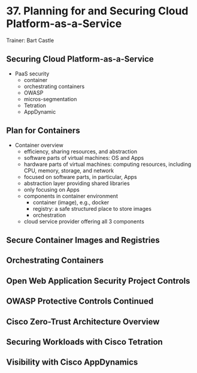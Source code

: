 # 37. Planning for and Securing Cloud Platform-as-a-Service

Trainer: Bart Castle


## Securing Cloud Platform-as-a-Service

- PaaS security
  - container
  - orchestrating containers
  - OWASP
  - micros-segmentation
  - Tetration
  - AppDynamic



## Plan for Containers

- Container overview
  - efficiency, sharing resources, and abstraction
  - software parts of virtual machines: OS and Apps
  - hardware parts of virtual machines: computing resources, including CPU, memory, storage, and network
  - focused on software parts, in particular, Apps
  - abstraction layer providing shared libraries
  - only focusing on Apps
  - components in container environment
    - container (image), e.g., docker
    - registry: a safe structured place to store images
    - orchestration
  - cloud service provider offering all 3 components


## Secure Container Images and Registries




## Orchestrating Containers




## Open Web Application Security Project Controls




## OWASP Protective Controls Continued




## Cisco Zero-Trust Architecture Overview




## Securing Workloads with Cisco Tetration




## Visibility with Cisco AppDynamics



